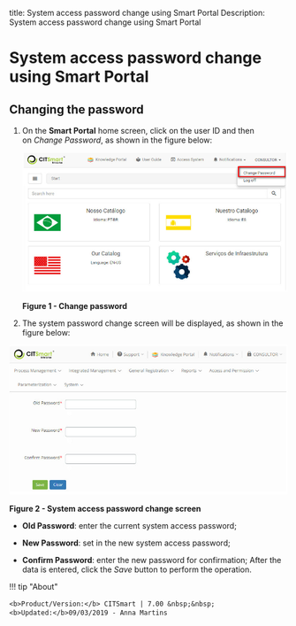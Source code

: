 title: System access password change using Smart Portal
Description: System access password change using Smart Portal

# System access password change using Smart Portal

Changing the password
---------------------

1.  On the **Smart Portal** home screen, click on the user ID and then
    on *Change Password*, as shown in the figure below:

    ![Senha](images/senha-smart.img1.jpg)
   
    **Figure 1 - Change password**

2.  The system password change screen will be displayed, as shown in the figure
    below:

   ![Senha](images/senha-smart.img2.jpg)
   
   **Figure 2 - System access password change screen**

-   **Old Password**: enter the current system access password;

-   **New Password**: set in the new system access password;

-   **Confirm Password**: enter the new password for confirmation; After the
    data is entered, click the *Save* button to perform the operation.



!!! tip "About"

    <b>Product/Version:</b> CITSmart | 7.00 &nbsp;&nbsp;
    <b>Updated:</b>09/03/2019 - Anna Martins

